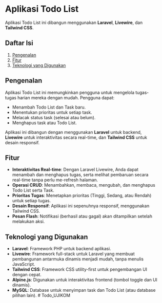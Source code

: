 # Aplikasi Todo List

Aplikasi Todo List ini dibangun menggunakan **Laravel**, **Livewire**, dan **Tailwind CSS**.

## Daftar Isi

1. [Pengenalan](#pengenalan)
2. [Fitur](#fitur)
3. [Teknologi yang Digunakan](#teknologi-yang-digunakan)

## Pengenalan

Aplikasi Todo List ini memungkinkan pengguna untuk mengelola tugas-tugas harian mereka dengan mudah. Pengguna dapat:

- Menambah Todo List dan Task baru.
- Menentukan prioritas untuk setiap task.
- Melacak status task (selesai atau belum).
- Menghapus task atau Todo List.

Aplikasi ini dibangun dengan menggunakan **Laravel** untuk backend, **Livewire** untuk interaktivitas secara real-time, dan **Tailwind CSS** untuk desain responsif.

## Fitur

- **Interaktivitas Real-time**: Dengan Laravel Livewire, Anda dapat menambah dan menghapus tugas, serta melihat pembaruan secara real-time tanpa perlu me-refresh halaman.
- **Operasi CRUD**: Menambahkan, membaca, mengubah, dan menghapus Todo List serta Task.
- **Prioritas Tugas**: Menetapkan prioritas (Tinggi, Sedang, atau Rendah) untuk setiap tugas.
- **Desain Responsif**: Aplikasi ini sepenuhnya responsif, menggunakan Tailwind CSS.
- **Pesan Flash**: Notifikasi (berhasil atau gagal) akan ditampilkan setelah melakukan aksi.

## Teknologi yang Digunakan

- **Laravel**: Framework PHP untuk backend aplikasi.
- **Livewire**: Framework full-stack untuk Laravel yang membuat pembangunan antarmuka dinamis menjadi mudah, tanpa menulis JavaScript.
- **Tailwind CSS**: Framework CSS utility-first untuk pengembangan UI dengan cepat.
- **Alpine.js**: Digunakan untuk interaktivitas frontend (tombol toggle dan UI dinamis).
- **MySQL**: Database untuk menyimpan task dan Todo List (atau database pilihan lain).
#   T o d o _ U J I K O M  
 